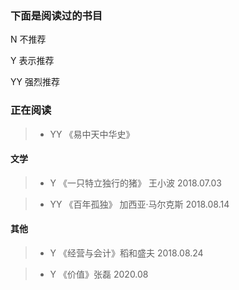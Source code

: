 ### 下面是阅读过的书目

N 不推荐

Y 表示推荐  

YY  强烈推荐

### 正在阅读

> * YY 《易中天中华史》

#### 文学

> * Y 《一只特立独行的猪》 王小波 2018.07.03

> * YY 《百年孤独》 加西亚·马尔克斯 2018.08.14

#### 其他

> * Y 《经营与会计》稻和盛夫 2018.08.24

> * Y 《价值》张磊 2020.08